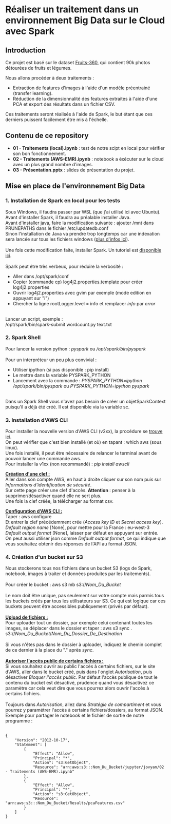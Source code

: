 # **Réaliser un traitement dans un environnement Big Data sur le Cloud avec Spark**

## **Introduction**
Ce projet est basé sur le dataset [Fruits-360](https://www.kaggle.com/datasets/moltean/fruits), qui contient 90k photos détourées de fruits et légumes.

Nous allons procéder à deux traitements : 
- Extraction de features d'images à l'aide d'un modèle préentrainé (transfer learning).
- Réduction de la dimensionnalité des features extraites à l'aide d'une PCA et export des résultats dans un fichier CSV.

Ces traitements seront réalisés à l'aide de Spark, le but étant que ces derniers puissent facilement être mis à l'échelle.

## **Contenu de ce repository**
- **01 - Traitements (local).ipynb** : test de notre scipt en local pour vérifier son bon fonctionnement.
- **02 - Traitements (AWS-EMR).ipynb** : notebook a éxécuter sur le cloud avec un plus grand nombre d'images.
- **03 - Présentation.pptx** : slides de présentation du projet.

## **Mise en place de l'environnement Big Data**

### **1. Installation de Spark en local pour les tests**

Sous Windows, il faudra passer par WSL (que j'ai utilisé ici avec Ubuntu). Avant d'installer Spark, il faudra au préalable installer Java.<br>
Avant d'installer java, faire la modification suivante : ajouter /mnt dans PRUNEPATHS dans le fichier /etc/updatedb.conf<br>
Sinon l'installation de Java va prendre trop longtemps car une indexation sera lancée sur tous les fichiers windows ([plus d'infos ici](https://askubuntu.com/questions/1251484/why-does-it-take-so-much-time-to-initialize-mlocate-database)).<br>
<br>
Une fois cette modification faite, installer Spark. Un tutoriel est [disponible ici](https://computingforgeeks.com/how-to-install-apache-spark-on-ubuntu-debian/).<br>
<br>
Spark peut être très verbeux, pour réduire la verbosité :<br>
- Aller dans /opt/spark/conf
- Copier (commande cp) log4j2.properties.template pour créer log4j2.properties
- Ouvrir log4j2.properties avec gvim par exemple (mode edition en appuyant sur "i")
- Chercher la ligne rootLogger.level = info et remplacer *info* par *error*
<br>
Lancer un script, exemple : <br>
/opt/spark/bin/spark-submit wordcount.py text.txt

### **2. Spark Shell**
Pour lancer la version python : *pyspark* ou */opt/spark/bin/pyspark*<br>
<br>
Pour un interpréteur un peu plus convivial : <br>
- Utiliser ipython (si pas disponible : pip install)
- Le mettre dans la variable PYSPARK_PYTHON
- Lancement avec la commande : *PYSPARK_PYTHON=ipython /opt/spark/bin/pyspark* ou *PYSPARK_PYTHON=ipython pyspark*
<br>
Dans un Spark Shell vous n'avez pas besoin de créer un objetSparkContext puisqu'il a déjà été créé. Il est disponible via la variable sc.

### **3. Installation d'AWS CLI**

Pour installer la nouvelle version d'AWS CLI (v2xx), la procédure se [trouve ici](https://docs.aws.amazon.com/cli/latest/userguide/getting-started-install.html).<br>
On peut vérifier que c'est bien installé (et où) en tapant : which aws (sous linux).<br>
Une fois installé, il peut être nécessaire de relancer le terminal avant de pouvoir lancer une commande aws.<br>
Pour installer la v1xx (non recommandé) : *pip install awscli*<br>

**<u>Création d'une clef :</u>**<br>
Aller dans son compte AWS, en haut à droite cliquer sur son nom puis sur *Informations d'identification de sécurité*.<br>
Sur cette page créer une clef d'accès. **Attention** : penser à la supprimer/désactiver quand elle ne sert plus.<br>
Une fois la clef créée, la télécharger au format csv.<br>

**<u>Configuration d'AWS CLI :</u>**<br>
Taper : aws configure<br>
Et entrer la clef précédemment crée (*Access key ID* et *Secret access key*).<br>
*Default region name* [None], pour mettre pour la France : eu-west-3<br>
*Default output format* [None], laisser par défaut en appuyant sur entrée.<br>
On peut aussi utiliser json comme *Default output format*, ce qui indique que vous souhaitez obtenir des réponses de l'API au format JSON.<br>

### **4. Création d'un bucket sur S3**
Nous stockerons tous nos fichiers dans un bucket S3 (logs de Spark, notebook, images à traiter et données produites par les traitements).<br><br>
Pour créer le bucket : aws s3 mb s3://*Nom_Du_Bucket*<br><br>
Le nom doit être unique, pas seulement sur votre compte mais parmis tous les buckets créés par tous les utilisateurs sur S3. Ce qui est logique car ces buckets peuvent être accessibles publiquement (privés par défaut).<br><br>
**<u>Upload de fichiers :</u>**<br>
Pour uploader tout un dossier, par exemple celui contenant toutes les images, se déplacer dans le dossier et taper : aws s3 sync . s3://*Nom_Du_Bucket*/*Nom_Du_Dossier_De_Destination*<br><br>
Si vous n'êtes pas dans le dossier à uploader, indiquez le chemin complet de ce dernier à la place du "." après *sync*.<br><br>
**<u>Autoriser l'accès public de certains fichiers :</u>**<br>
Si vous souhaitez ouvrir au public l'accès à certains fichiers, sur le site d'AWS, aller dans le bucket créé, puis dans l'onglet *Autorisation*, puis désactiver *Bloquer l'accès public*. Par défaut l'accès publique de tout le contenu du bucket est désactivé, prudence quand vous désactivez ce paramètre car cela veut dire que vous pourrez alors ouvrir l'accès à certains fichiers.<br><br>
Toujours dans *Autorisation*, allez dans *Stratégie de compartiment* et vous pourrez y paramétrer l'accès à certains fichiers/dossiers, au format JSON. Exemple pour partager le notebook et le fichier de sortie de notre programme :<br><br>
```
{
    "Version": "2012-10-17",
    "Statement": [
        {
            "Effect": "Allow",
            "Principal": "*",
            "Action": "s3:GetObject",
            "Resource": "arn:aws:s3:::Nom_Du_Bucket/jupyter/jovyan/02 - Traitements (AWS-EMR).ipynb"
        },
        {
            "Effect": "Allow",
            "Principal": "*",
            "Action": "s3:GetObject",
            "Resource": "arn:aws:s3:::Nom_Du_Bucket/Results/pcaFeatures.csv"
        }
    ]
}
```


